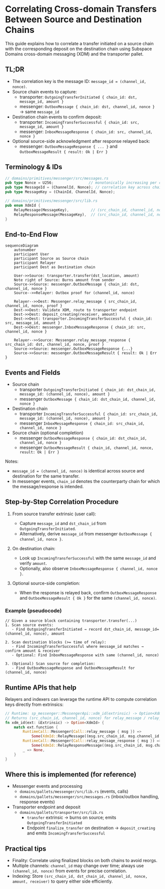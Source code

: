 # Correlating Cross-domain Transfers Between Source and Destination Chains

This guide explains how to correlate a transfer initiated on a source chain with the corresponding deposit on the destination chain using Subspace Domains cross-domain messaging (XDM) and the transporter pallet.

## TL;DR

- The correlation key is the message ID: `message_id = (channel_id, nonce)`.
- Source chain events to capture:
  - transporter: `OutgoingTransferInitiated { chain_id: dst, message_id, amount }`
  - messenger: `OutboxMessage { chain_id: dst, channel_id, nonce }` → same `message_id`
- Destination chain events to confirm deposit:
  - transporter: `IncomingTransferSuccessful { chain_id: src, message_id, amount }`
  - messenger: `InboxMessageResponse { chain_id: src, channel_id, nonce }`
- Optional source-side acknowledgment after response relayed back:
  - messenger: `OutboxMessageResponse { ... }` and `OutboxMessageResult { result: Ok | Err }`

## Terminology & IDs

```rust
// domains/primitives/messenger/src/messages.rs
pub type Nonce = U256;                // monotonically increasing per channel
pub type MessageId = (ChannelId, Nonce); // correlation key across chains
pub type MessageKey = (ChainId, ChannelId, Nonce);

// domains/primitives/messenger/src/lib.rs
pub enum XdmId {
    RelayMessage(MessageKey),          // (src_chain_id, channel_id, nonce)
    RelayResponseMessage(MessageKey),  // (src_chain_id, channel_id, nonce)
}
```

## End-to-End Flow

```mermaid
sequenceDiagram
    autonumber
    participant User
    participant Source as Source chain
    participant Relayer
    participant Dest as Destination chain

    User->>Source: transporter.transfer(dst_location, amount)
    Note right of Source: Burns amount from sender
    Source->>Source: messenger.OutboxMessage { chain_id: dst, channel_id, nonce }
    Source-->>Relayer: Outbox proof for (channel_id, nonce)

    Relayer-->>Dest: Messenger.relay_message { src_chain_id, channel_id, nonce, proof }
    Dest->>Dest: Validate XDM, route to transporter endpoint
    Dest->>Dest: deposit_creating(receiver, amount)
    Dest->>Dest: transporter.IncomingTransferSuccessful { chain_id: src, message_id, amount }
    Dest->>Dest: messenger.InboxMessageResponse { chain_id: src, channel_id, nonce }

    Relayer-->>Source: Messenger.relay_message_response { src_chain_id: dst, channel_id, nonce, proof }
    Source->>Source: messenger.OutboxMessageResponse {...}
    Source->>Source: messenger.OutboxMessageResult { result: Ok | Err }
```

## Events and Fields

- Source chain
  - transporter `OutgoingTransferInitiated { chain_id: dst_chain_id, message_id: (channel_id, nonce), amount }`
  - messenger `OutboxMessage { chain_id: dst_chain_id, channel_id, nonce }`
- Destination chain
  - transporter `IncomingTransferSuccessful { chain_id: src_chain_id, message_id: (channel_id, nonce), amount }`
  - messenger `InboxMessageResponse { chain_id: src_chain_id, channel_id, nonce }`
- Source chain (optional completion)
  - messenger `OutboxMessageResponse { chain_id: dst_chain_id, channel_id, nonce }`
  - messenger `OutboxMessageResult { chain_id, channel_id, nonce, result: Ok | Err }`

Notes:

- `message_id = (channel_id, nonce)` is identical across source and destination for the same transfer.
- In messenger events, `chain_id` denotes the counterparty chain for which the message/response is intended.

## Step-by-Step Correlation Procedure

1. From source transfer extrinsic (user call):

   - Capture `message_id` and `dst_chain_id` from `OutgoingTransferInitiated`.
   - Alternatively, derive `message_id` from messenger `OutboxMessage { channel_id, nonce }`.

2. On destination chain:

   - Look up `IncomingTransferSuccessful` with the same `message_id` and verify `amount`.
   - Optionally, also observe `InboxMessageResponse { channel_id, nonce }`.

3. Optional source-side completion:
   - When the response is relayed back, confirm `OutboxMessageResponse` and `OutboxMessageResult { Ok }` for the same `(channel_id, nonce)`.

### Example (pseudocode)

```text
// Given a source block containing transporter.transfer(...)
1. Scan source events:
   - Find OutgoingTransferInitiated → record dst_chain_id, message_id=(channel_id, nonce), amount

2. Scan destination blocks (>= time of relay):
   - Find IncomingTransferSuccessful where message_id matches → confirm amount & receiver
   - Optional: Find InboxMessageResponse with same (channel_id, nonce)

3. (Optional) Scan source for completion:
   - Find OutboxMessageResponse and OutboxMessageResult for (channel_id, nonce)
```

## Runtime APIs that help

Relayers and indexers can leverage the runtime API to compute correlation keys directly from extrinsics:

```rust
// Runtime: sp_messenger::MessengerApi::xdm_id(extrinsic) -> Option<XdmId>
// Returns (src_chain_id, channel_id, nonce) for relay_message / relay_message_response extrinsics.
fn xdm_id(ext: &Extrinsic) -> Option<XdmId> {
    match ext.function {
        RuntimeCall::Messenger(Call::relay_message { msg }) =>
            Some(XdmId::RelayMessage((msg.src_chain_id, msg.channel_id, msg.nonce))),
        RuntimeCall::Messenger(Call::relay_message_response { msg }) =>
            Some(XdmId::RelayResponseMessage((msg.src_chain_id, msg.channel_id, msg.nonce))),
        _ => None,
    }
}
```

## Where this is implemented (for reference)

- Messenger events and processing
  - `domains/pallets/messenger/src/lib.rs` (events, calls)
  - `domains/pallets/messenger/src/messages.rs` (inbox/outbox handling, response events)
- Transporter endpoint and deposit
  - `domains/pallets/transporter/src/lib.rs`
    - `transfer` extrinsic → burns on source; emits `OutgoingTransferInitiated`
    - Endpoint `finalize_transfer` on destination → `deposit_creating` and emits `IncomingTransferSuccessful`

## Practical tips

- Finality: Correlate using finalized blocks on both chains to avoid reorgs.
- Multiple channels: `channel_id` may change over time; always use `(channel_id, nonce)` from events for precise correlation.
- Indexing: Store `(src_chain_id, dst_chain_id, channel_id, nonce, amount, receiver)` to query either side efficiently.
